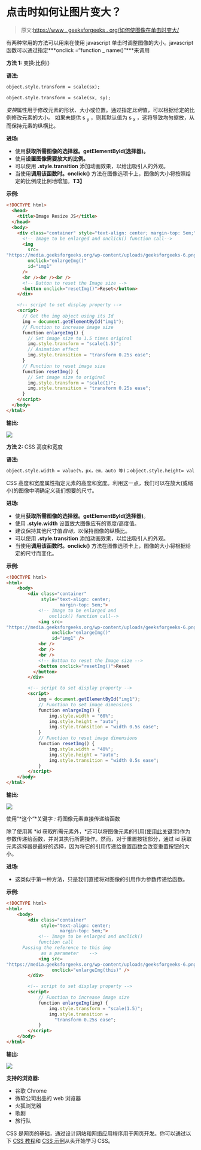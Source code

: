 # 点击时如何让图片变大？

> 原文:[https://www . geeksforgeeks . org/如何使图像在单击时变大/](https://www.geeksforgeeks.org/how-to-make-the-images-bigger-when-clicked/)

有两种常用的方法可以用来在使用 javascript 单击时调整图像的大小。javascript 函数可以通过指定***onclick =“function _ name()”***来调用

**方法 1:** 变换:比例()

**语法:**

```html
object.style.transform = scale(sx);

object.style.transform = scale(sx, sy);
```

*变换*属性用于修改元素的形状、大小或位置。通过指定*比例*值，可以根据给定的比例修改元素的大小。
如果未提供 s <sub>y</sub> ，则其默认值为 s <sub>x</sub> ，这将导致均匀缩放，从而保持元素的纵横比。

**进场:**

*   使用**获取所需图像的选择器。getElementById(选择器)。**
*   使用**设置图像需要放大的比例。**
*   可以使用 **.style.transition** 添加动画效果，以给出吸引人的外观。
*   当使用**调用该函数时。onclick()** 方法在图像选项卡上，图像的大小将按照给定的比例成比例地增加。**T3】**

**示例:**

```html
<!DOCTYPE html>
  <head>
    <title>Image Resize JS</title>
  </head>
  <body>
    <div class="container" style="text-align: center; margin-top: 5em;">
      <!-- Image to be enlarged and onclick() function call-->
      <img
        src=
"https://media.geeksforgeeks.org/wp-content/uploads/geeksforgeeks-6.png"
        onclick="enlargeImg()"
        id="img1"
      />
      <br /><br /><br />
      <!-- Button to reset the Image size -->
      <button onclick="resetImg()">Reset</button>
    </div>

    <!-- script to set display property -->
    <script>
      // Get the img object using its Id
      img = document.getElementById("img1");
      // Function to increase image size
      function enlargeImg() {
        // Set image size to 1.5 times original
        img.style.transform = "scale(1.5)";
        // Animation effect 
        img.style.transition = "transform 0.25s ease";
      }
      // Function to reset image size
      function resetImg() {
        // Set image size to original
        img.style.transform = "scale(1)";
        img.style.transition = "transform 0.25s ease";
      }
    </script>
  </body>
</html>
```

**输出:**

![](img/0118c66f61d716e47368cf2450c626dd.png)

**方法 2:** CSS 高度和宽度

**语法:**

```html
object.style.width = value(%，px，em，auto 等)；object.style.height= value(%，px，em，auto 等)；
```

CSS 高度和宽度属性指定元素的高度和宽度。利用这一点，我们可以在放大(或缩小)的图像中明确定义我们想要的尺寸。

**进场:**

*   使用**获取所需图像的选择器。getElementById(选择器)**。
*   使用 **.style.width** 设置放大图像应有的宽度/高度值。
*   建议保持其他尺寸值*自动*，以保持图像的纵横比。
*   可以使用 **.style.transition** 添加动画效果，以给出吸引人的外观。
*   当使用**调用该函数时。onclick()** 方法在图像选项卡上，图像的大小将根据给定的尺寸而变化。

**示例:**

```html
<!DOCTYPE html>
<html>
    <body>
        <div class="container" 
             style="text-align: center; 
                    margin-top: 5em;">
            <!-- Image to be enlarged and
                onclick() function call-->
            <img src=
"https://media.geeksforgeeks.org/wp-content/uploads/geeksforgeeks-6.png"
                 onclick="enlargeImg()" 
                 id="img1" />
            <br />
            <br />
            <br />
            <!-- Button to reset the Image size -->
            <button onclick="resetImg()">Reset
          </button>
        </div>

        <!-- script to set display property -->
        <script>
            img = document.getElementById("img1");
            // Function to set image dimensions
            function enlargeImg() {
                img.style.width = "60%";
                img.style.height = "auto";
                img.style.transition = "width 0.5s ease";
            }
            // Function to reset image dimensions
            function resetImg() {
                img.style.width = "40%";
                img.style.height = "auto";
                img.style.transition = "width 0.5s ease";
            }
        </script>
    </body>
</html>
```

**输出:**

![](img/25b82f08179c4e800a0e4b8a31b032e8.png)

使用“*这个“*关键字 *:* 将图像元素直接传递给函数

除了使用其 *id 获取所需元素外，*还可以将图像元素的引用([使用此关键字](https://www.geeksforgeeks.org/this-reference-in-java/))作为参数传递给函数，并对其执行所需操作。然而，对于重置按钮部分，通过 id 获取元素选择器是最好的选择，因为将它的引用传递给重置函数会改变重置按钮的大小。

**进场:**

*   这类似于第一种方法，只是我们直接将对图像的引用作为参数传递给函数。

**示例:**

```html
<!DOCTYPE html>
<html>
    <body>
        <div class="container" 
             style="text-align: center;
                    margin-top: 5em;">
            <!-- Image to be enlarged and onclick() 
            function call
      Passing the reference to this img
             as a parameter    -->
            <img src=
"https://media.geeksforgeeks.org/wp-content/uploads/geeksforgeeks-6.png"
                 onclick="enlargeImg(this)" />
        </div>

        <!-- script to set display property -->
        <script>
            // Function to increase image size
            function enlargeImg(img) {
                img.style.transform = "scale(1.5)";
                img.style.transition =
                  "transform 0.25s ease";
            }
        </script>
    </body>
</html>
```

**输出:**

![](img/0118c66f61d716e47368cf2450c626dd.png)

**支持的浏览器:**

*   谷歌 Chrome
*   微软公司出品的 web 浏览器
*   火狐浏览器
*   歌剧
*   旅行队

CSS 是网页的基础，通过设计网站和网络应用程序用于网页开发。你可以通过以下 [CSS 教程](https://www.geeksforgeeks.org/css-tutorials/)和 [CSS 示例](https://www.geeksforgeeks.org/css-examples/)从头开始学习 CSS。